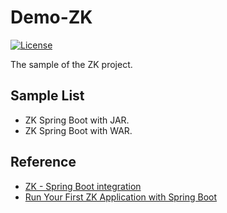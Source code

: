 # Demo-ZK
[![License](https://img.shields.io/badge/License-Apache%202.0-blue.svg)](https://opensource.org/licenses/Apache-2.0)

The sample of the ZK project.

## Sample List

- ZK Spring Boot with JAR.
- ZK Spring Boot with WAR.

## Reference

- [ZK - Spring Boot integration](https://github.com/zkoss/zkspringboot)
- [Run Your First ZK Application with Spring Boot](https://www.zkoss.org/wiki/ZK_Installation_Guide/Quick_Start/Create_and_Run_Your_First_ZK_Application_with_Spring_Boot)
